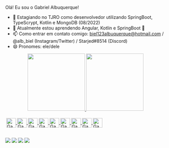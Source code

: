  Olá! Eu sou o Gabriel Albuquerque! 

- 🔭 Estagiando no TJRO como desenvolvedor utilizando SpringBoot, TypeScrypt, Kotlin e MongoDB (08/2022)
- 📖 Atualmente estou aprendendo Angular, Kotlin e SpringBoot 📖
- 📫 Como entrar em contato comigo: biel123albuquerque@hotmail.com / @alb_biel (Instagram/Twitter) / Starjed#8514 (Discord)
- 😄 Pronomes: ele/dele


<div align="center">
  <a href="https://github.com/Starjed">
  <img height="180em" src="https://github-readme-stats.vercel.app/api?username=Starjed&theme=dracula&count_private=true"/>
  <img height="180em" src="https://github-readme-stats.vercel.app/api/top-langs/?username=Starjed&layout=compact&langs_count=7&theme=dracula"/>
</div>
 
 
 <div style="padding: 3px"><br>
 
  <img align="center" alt= "Gabriel-Git" height="30" widht="45" src="https://img.shields.io/badge/Kotlin-0095D5?&style=for-the-badge&logo=kotlin&logoColor=white">
  <img align="center" alt= "Gabriel-Ts" height="30" widht="40" src="https://img.shields.io/badge/TypeScript-007ACC?style=for-the-badge&logo=typescript&logoColor=white)">  
  <img align="center" alt= "Gabriel-Intellij" height="30" widht="40" src="https://img.shields.io/badge/IntelliJ_IDEA-000000.svg?style=for-the-       badge&logo=intellij-idea&logoColor=white">  
  <img align="center" alt= "Gabriel-Spring" height="30" widht="40" src="https://img.shields.io/badge/Spring_Boot-F2F4F9?style=for-the-badge&logo=spring-boot"> 
  <img align="center" alt= "Gabriel-Angular" height="30" widht="40" src="https://img.shields.io/badge/Angular-DD0031?style=for-the-badge&logo=angular&logoColor=white"> 
  <img align="center" alt= "Gabriel-JUnit" height="30" widht="40" src="https://img.shields.io/badge/Junit5-25A162?style=for-the-badge&logo=junit5&logoColor=white"> 
  <img align="center" alt= "Gabriel-ubuntu" height="30" widht="40" src="https://img.shields.io/badge/Ubuntu-E95420?style=for-the-badge&logo=ubuntu&logoColor=white"> 
  <img align="center" alt= "Gabriel-ubuntu" height="30" widht="40" src="https://img.shields.io/badge/WebStorm-000000?style=for-the-badge&logo=WebStorm&logoColor=white"> 
  <img align="center" alt= "Gabriel-ubuntu" height="30" widht="40" src="https://img.shields.io/badge/GIT-E44C30?style=for-the-badge&logo=git&logoColor=white">

</div>
  
  ##
  
  <div> 
  <a href="https://instagram.com/alb_biel" target="_blank"><img src="https://img.shields.io/badge/-Instagram-%23E4405F?style=for-the-badge&logo=instagram&logoColor=white" target="_blank"></a>
  <a href = "mailto:biel123albuquerque@hotmail.com"><img src="https://img.shields.io/badge/-Gmail-%23333?style=for-the-badge&logo=gmail&logoColor=white" target="_blank"></a>
  <a href="https://www.linkedin.com/in/gabriel-moitinho-de-albuquerque-883b281a0/" target="_blank"><img src="https://img.shields.io/badge/-LinkedIn-%230077B5?style=for-the-badge&logo=linkedin&logoColor=white" target="_blank"></a> 
  <a href="Starjed#8514 target="_blank"><img src= https://img.shields.io/badge/Discord-7289DA?style=for-the-badge&logo=discord&logoColor=white target="_blank"></a> 
  </div>
  

